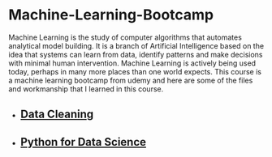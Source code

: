 # Machine-Learning-Bootcamp
Machine Learning is the study of computer algorithms that automates analytical model building. 
It is a branch of Artificial Intelligence based on the idea that systems can learn from data, identify patterns and make decisions with minimal human intervention.
Machine Learning is actively being used today, perhaps in many more places than one world expects.
This course is a machine learning bootcamp from udemy and here are some of the files and workmanship that I learned in this course.

* ## [Data Cleaning](https://github.com/HarryMaringanT/Machine-Learning-Bootcamp/tree/master/Data%20Cleaning)
* ## [Python for Data Science](https://github.com/HarryMaringanT/Machine-Learning-Bootcamp/tree/master/Python%20for%20Data%20Science)
